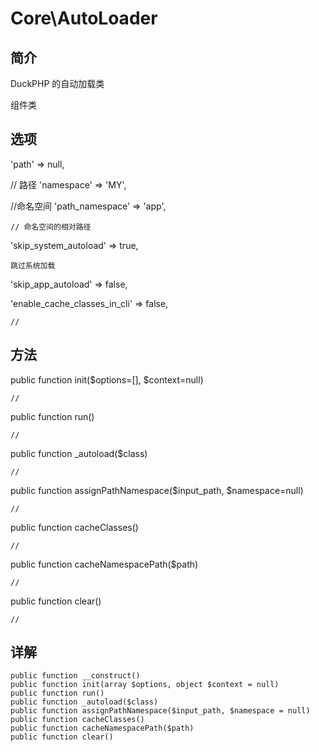 # Core\AutoLoader

## 简介

DuckPHP 的自动加载类

组件类

## 选项
'path' => null,

// 路径
'namespace' => 'MY',

//命名空间
'path_namespace' => 'app',

    // 命名空间的相对路径
'skip_system_autoload' => true,

    跳过系统加载
'skip_app_autoload' => false,

'enable_cache_classes_in_cli' => false,
    
    //
## 方法

public function init($options=[], $context=null)

    //
public function run()

    //
public function _autoload($class)

    //
public function assignPathNamespace($input_path, $namespace=null)

    //
public function cacheClasses()

    //
public function cacheNamespacePath($path)

    //
public function clear()

    //
## 详解

    public function __construct()
    public function init(array $options, object $context = null)
    public function run()
    public function _autoload($class)
    public function assignPathNamespace($input_path, $namespace = null)
    public function cacheClasses()
    public function cacheNamespacePath($path)
    public function clear()